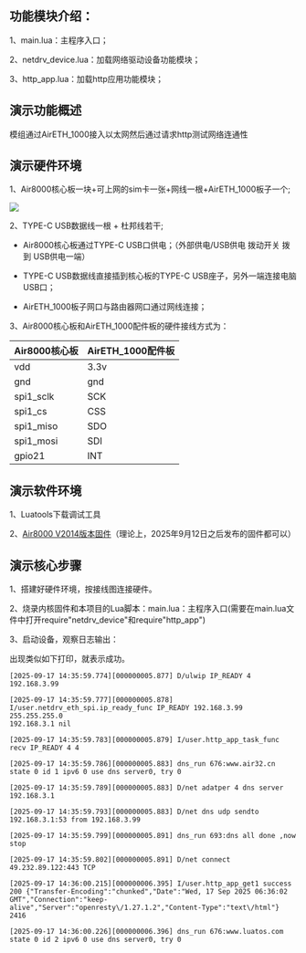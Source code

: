 ## 功能模块介绍：

1、main.lua：主程序入口；

2、netdrv_device.lua：加载网络驱动设备功能模块；

3、http_app.lua：加载http应用功能模块；

## 演示功能概述

模组通过AirETH_1000接入以太网然后通过请求http测试网络连通性 

## 演示硬件环境

1、Air8000核心板一块+可上网的sim卡一张+网线一根+AirETH_1000板子一个;

[](https://docs.openLuat.com/cdn/image/AirETH_1000.jpg)

![](https://docs.openLuat.com/cdn/image/AirETH_1000.jpg)

2、TYPE-C USB数据线一根 + 杜邦线若干;

* Air8000核心板通过TYPE-C USB口供电；（外部供电/USB供电 拨动开关 拨到 USB供电一端）

* TYPE-C USB数据线直接插到核心板的TYPE-C USB座子，另外一端连接电脑USB口；

* AirETH_1000板子网口与路由器网口通过网线连接；

3、Air8000核心板和AirETH_1000配件板的硬件接线方式为：

| Air8000核心板 | AirETH_1000配件板 |
| ---------- | -------------- |
| vdd        | 3.3v           |
| gnd        | gnd            |
| spi1_sclk  | SCK            |
| spi1_cs    | CSS            |
| spi1_miso  | SDO            |
| spi1_mosi  | SDI            |
| gpio21     | INT            |

## 演示软件环境

1、Luatools下载调试工具

2、[Air8000 V2014版本固件](https://docs.openluat.com/air8000/luatos/firmware/)（理论上，2025年9月12日之后发布的固件都可以） 

## 演示核心步骤

1、搭建好硬件环境，按接线图连接硬件。

2、烧录内核固件和本项目的Lua脚本：main.lua：主程序入口(需要在main.lua文件中打开require"netdrv_device"和require"http_app")

3、启动设备，观察日志输出：

出现类似如下打印，就表示成功。

```
[2025-09-17 14:35:59.774][000000005.877] D/ulwip IP_READY 4 192.168.3.99

[2025-09-17 14:35:59.777][000000005.878] I/user.netdrv_eth_spi.ip_ready_func IP_READY 192.168.3.99 255.255.255.0 
192.168.3.1 nil

[2025-09-17 14:35:59.783][000000005.879] I/user.http_app_task_func recv IP_READY 4 4

[2025-09-17 14:35:59.786][000000005.883] dns_run 676:www.air32.cn state 0 id 1 ipv6 0 use dns server0, try 0

[2025-09-17 14:35:59.789][000000005.883] D/net adatper 4 dns server 192.168.3.1

[2025-09-17 14:35:59.793][000000005.883] D/net dns udp sendto 192.168.3.1:53 from 192.168.3.99

[2025-09-17 14:35:59.799][000000005.891] dns_run 693:dns all done ,now stop

[2025-09-17 14:35:59.802][000000005.891] D/net connect 49.232.89.122:443 TCP

[2025-09-17 14:36:00.215][000000006.395] I/user.http_app_get1 success 200 {"Transfer-Encoding":"chunked","Date":"Wed, 17 Sep 2025 06:36:02 GMT","Connection":"keep-alive","Server":"openresty\/1.27.1.2","Content-Type":"text\/html"} 2416

[2025-09-17 14:36:00.226][000000006.396] dns_run 676:www.luatos.com state 0 id 2 ipv6 0 use dns server0, try 0


```
